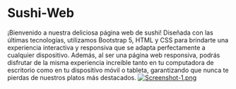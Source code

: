 # Sushi-Web
¡Bienvenido a nuestra deliciosa página web de sushi! Diseñada con las últimas tecnologías, utilizamos Bootstrap 5, HTML y CSS para brindarte una experiencia interactiva y responsiva que se adapta perfectamente a cualquier dispositivo.
Además, al ser una página web responsiva, podrás disfrutar de la misma experiencia increíble tanto en tu computadora de escritorio como en tu dispositivo móvil o tableta, garantizando que nunca te pierdas de nuestros platos más destacados.
[![Screenshot-1.png](https://i.postimg.cc/PqnKqrBy/Screenshot-1.png)](https://postimg.cc/tsDFSyRn)
